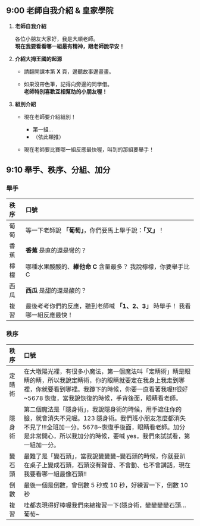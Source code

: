 ## 9:00 老師自我介紹 & 皇家學院

1. **老師自我介紹**  

   各位小朋友大家好，我是大順老師。  
   **現在我要看看哪一組最有精神，跟老師說早安！**

2. **介紹大拇王國的起源**  
   - 請翻開課本第 **X** 頁，邊聽故事邊畫畫。  

   - 如果沒帶色筆，記得向旁邊的同學借。  
   **老師特別喜歡互相幫助的小朋友喔！**

3. **組別介紹**  
   - 現在老師要介紹組別！  
     - 第一組…  
     - （依此類推）

   - 現在老師要比賽哪一組反應最快喔，叫到的那組要舉手！  


## 9:10 舉手、秩序、分組、加分

### **舉手**  
| 秩序 | 口號 |
| :--    |:--|
| 葡萄 | 等一下老師說 **「葡萄」**，你們要馬上舉手說：**「又」**！|
| 香蕉 | **香蕉** 是直的還是彎的？|
| 檸檬 | 哪種水果酸酸的、**維他命 C** 含量最多？  我說檸檬，你要舉手比 C|
| 西瓜 | **西瓜** 是甜的還是酸的？|
| 複習 | 最後考考你們的反應，聽到老師喊 **「1、2、3」** 時舉手！ 我看哪一組反應最快！|
### **秩序**  

| 秩序 | 口號 |
| :-----  |:--|
| 定睛術  | 在大墩陽光裡，有很多小魔法，第一個魔法叫「定睛術」睛是眼睛的睛，所以我說定睛術，你的眼睛就要定在我身上我走到哪裡，你就要看到哪裡。我蹲下的時候，你要一直看著我喔!!很好~5678 恢復，當我說恢復的時候，手背後面，眼睛看老師。 |
| 隱身術 | 第二個魔法是「隱身術」，我說隱身術的時候，用手遮住你的臉，就會消失不見喔。123 隱身術。我們班小朋友怎麼都消失不見了!!!全班加一分。5678~恢復手後面，眼睛看老師。加分是非常開心，所以我加分的時候，要喊 yes，我們來試試看，第一組加一分。|
| 變石頭 | 最難了是「變石頭」，當我說變變變~變石頭的時候，你就要趴在桌子上變成石頭，石頭沒有聲音、不會動、也不會講話，現在我要看哪一組最像石頭!!|
| 倒數 | 最後一個是倒數，會倒數 5 秒或 10 秒，好練習一下，倒數 10 秒 |
| 複習 | 哇都表現得好棒喔我們來總複習一下(隱身術，變變變變石頭…葡萄~ |
